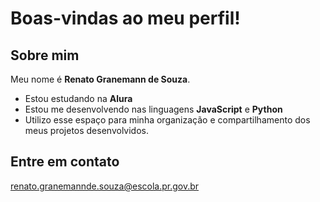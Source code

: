 # Boas-vindas ao meu perfil! 

## Sobre mim
Meu nome é **Renato Granemann de Souza**.

*  Estou estudando na **Alura**
*  Estou me desenvolvendo nas linguagens **JavaScript** e **Python**
*  Utilizo esse espaço para minha organização e compartilhamento dos   
 meus projetos desenvolvidos.   


## Entre em contato
 renato.granemannde.souza@escola.pr.gov.br
<!--
**1D-RenatoGra/1D-RenatoGra** is a ✨ _special_ ✨ repository because its `README.md` (this file) appears on your GitHub profile.

Here are some ideas to get you started:

- 🔭 I’m currently working on ...
- 🌱 I’m currently learning ...
- 👯 I’m looking to collaborate on ...
- 🤔 I’m looking for help with ...
- 💬 Ask me about ...
- 📫 How to reach me: ...
- 😄 Pronouns: ...
- ⚡ Fun fact: ...
-->
